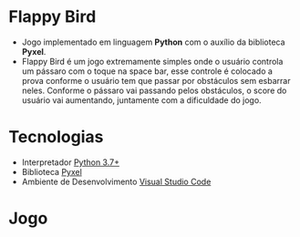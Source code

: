 # Flappy Bird
* Jogo implementado em linguagem **Python** com o auxílio da biblioteca **Pyxel**. 
* Flappy Bird é um jogo extremamente simples onde o usuário controla um pássaro com o toque na space bar, esse controle é colocado a prova conforme o usuário tem que passar por obstáculos sem esbarrar neles. Conforme o pássaro vai passando pelos obstáculos, o score do usuário vai aumentando, juntamente com a dificuldade do jogo. 


# Tecnologias 

* Interpretador [Python 3.7+](https://www.python.org/downloads/)
* Biblioteca [Pyxel](https://github.com/kitao/pyxel)
* Ambiente de Desenvolvimento [Visual Studio Code](https://code.visualstudio.com/)
   
# Jogo 





